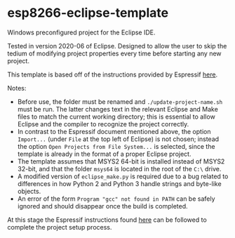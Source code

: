 # esp8266-eclipse-template

Windows preconfigured project for the Eclipse IDE.

Tested in version 2020-06 of Eclipse. Designed to allow the user to skip the tedium of modifying project properties every time before starting any new project.

This template is based off of the instructions provided by Espressif [here](https://docs.espressif.com/projects/esp8266-rtos-sdk/en/latest/get-started/eclipse-setup-windows.html).

Notes:

- Before use, the folder must be renamed and `./update-project-name.sh` must be run. The latter changes text in the relevant Eclipse and Make files to match the current working directory; this is essential to allow Eclipse and the compiler to recognize the project correctly.
- In contrast to the Espressif document mentioned above, the option `Import...` (under `File` at the top left of Eclipse) is not chosen; instead the option `Open Projects from File System...` is selected, since the template is already in the format of a proper Eclipse project.
- The template assumes that MSYS2 64-bit is installed instead of MSYS2 32-bit, and that the folder `msys64` is located in the root of the `C:\` drive.
- A modified version of `eclipse_make.py` is required due to a bug related to differences in how Python 2 and Python 3 handle strings and byte-like objects.
- An error of the form `Program "gcc" not found in PATH` can be safely ignored and should disappear once the build is completed.

At this stage the Espressif instructions found [here](https://docs.espressif.com/projects/esp8266-rtos-sdk/en/latest/get-started/eclipse-setup.html#eclipse-build-project) can be followed to complete the project setup process.
